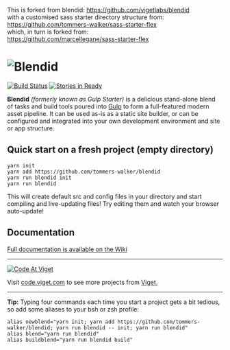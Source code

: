 This is forked from blendid: https://github.com/vigetlabs/blendid<br>with a customised sass starter directory structure from:<br>
https://github.com/tommers-walker/sass-starter-flex<br>
which, in turn is forked from:<br>
  https://github.com/marcellegane/sass-starter-flex

# ![Blendid](https://raw.githubusercontent.com/vigetlabs/blendid/master/extras/blendid-logo.png)

[![Build Status](https://travis-ci.org/vigetlabs/blendid.svg?branch=static-server)](https://travis-ci.org/vigetlabs/blendid)
[![Stories in Ready](https://badge.waffle.io/vigetlabs/blendid.png?label=ready&title=Ready)](https://waffle.io/vigetlabs/blendid)

**Blendid** *(formerly known as Gulp Starter)* is a delicious stand-alone blend of tasks and build tools poured into [Gulp](http://gulpjs.com/) to form a full-featured modern asset pipeline. It can be used as-is as a static site builder, or can be configured and integrated into your own development environment and site or app structure.

## Quick start on a fresh project (empty directory)
```
yarn init
yarn add https://github.com/tommers-walker/blendid
yarn run blendid init
yarn run blendid
```

This will create default src and config files in your directory and start compiling and live-updating files! Try editing them and watch your browser auto-update!

## Documentation

[Full documentation is available on the Wiki](https://github.com/vigetlabs/blendid/wiki)

***

<a href="http://code.viget.com">
  <img src="http://code.viget.com/github-banner.png" alt="Code At Viget">
</a>

Visit [code.viget.com](http://code.viget.com) to see more projects from [Viget.](https://viget.com)

***

**Tip:** Typing four commands each time you start a project gets a bit tedious, so add some aliases to your bsh or zsh profile:

```
alias newblend="yarn init; yarn add https://github.com/tommers-walker/blendid; yarn run blendid -- init; yarn run blendid"
alias blend="yarn run blendid"
alias buildblend="yarn run blendid build"
```
